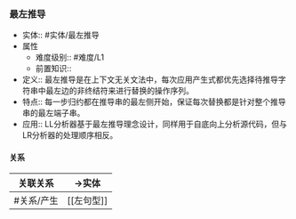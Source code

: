###  最左推导 
- 实体:: #实体/最左推导 
- 属性
	- 难度级别:: #难度/L1
	- 前置知识::
- 定义:: 最左推导是在上下文无关文法中，每次应用产生式都优先选择待推导字符串中最左边的非终结符来进行替换的操作序列。
- 特点:: 每一步归约都在推导串的最左侧开始，保证每次替换都是针对整个推导串的最左端子串。
- 应用:: LL分析器基于最左推导理念设计，同样用于自底向上分析源代码，但与LR分析器的处理顺序相反。
#### 关系
| 关联关系 | ->实体 |
| ---- | ---- |
| #关系/产生  | [[左句型]] |